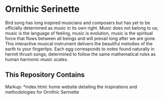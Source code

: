 # Ornithic Serinette

Bird song has long inspired musicians and composers but has yet to be officially determined as music in its own right. Music does not belong to us; music is the language of feeling, music is evolution, music is the spiritual force that flows between all beings and will prevail long after we are gone. This interactive musical instrument delivers the beautiful melodies of the earth to your fingertips. Each egg corresponds to notes found naturally in hermit thrush songs, determined to follow the same mathematical rules as human harmonic music scales. 

## This Repository Contains
Markup: *index.html: home website detailing the inspirations and methodologies for Ornithic Serinette
